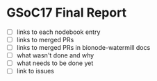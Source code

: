 # GSoC17 Final Report

* [ ] links to each nodebook entry
* [ ] links to merged PRs
* [ ] links to merged PRs in bionode-watermill docs
* [ ] what wasn't done and why
* [ ] what needs to be done yet
* [ ] link to issues